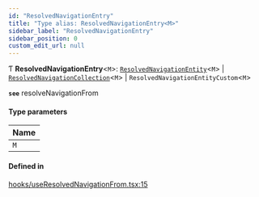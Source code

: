 ```yaml
---
id: "ResolvedNavigationEntry"
title: "Type alias: ResolvedNavigationEntry<M>"
sidebar_label: "ResolvedNavigationEntry"
sidebar_position: 0
custom_edit_url: null
---
```


Ƭ **ResolvedNavigationEntry**<`M`\>: [`ResolvedNavigationEntity`](../interfaces/ResolvedNavigationEntity)<`M`\> \| [`ResolvedNavigationCollection`](../interfaces/ResolvedNavigationCollection)<`M`\> \| `ResolvedNavigationEntityCustom`<`M`\>

**`see`** resolveNavigationFrom

#### Type parameters

| Name |
| :------ |
| `M` |

#### Defined in

[hooks/useResolvedNavigationFrom.tsx:15](https://github.com/Camberi/firecms/blob/2d60fba/src/hooks/useResolvedNavigationFrom.tsx#L15)
